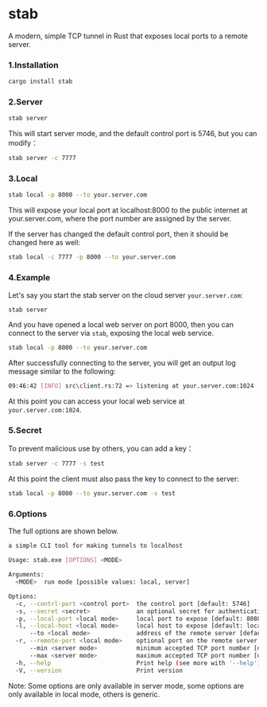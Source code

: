 # stab

A modern, simple TCP tunnel in Rust that exposes local ports to a remote server.

### 1.Installation

```bash
cargo install stab
```

### 2.Server

```bash
stab server
```

This will start server mode, and the default control port is 5746, but you can modify：

```bash
stab server -c 7777
```

### 3.Local

```bash
stab local -p 8000 --to your.server.com
```

This will expose your local port at localhost:8000 to the public internet at your.server.com, where the port number are assigned by the server.

If the server has changed the default control port, then it should be changed here as well:

```bash
stab local -c 7777 -p 8000 --to your.server.com
```

### 4.Example

Let's say you start the stab server on the cloud server `your.server.com`:

```bash
stab server
```

And you have opened a local web server on port 8000, then you can connect to the server via `stab`, exposing the local web service.

```bash
stab local -p 8000 --to your.server.com
```

After successfully connecting to the server, you will get an output log message similar to the following:

```bash
09:46:42 [INFO] src\client.rs:72 => listening at your.server.com:1024
```

At this point you can access your local web service at `your.server.com:1024`.

### 5.Secret

To prevent malicious use by others, you can add a key：

```bash
stab server -c 7777 -s test
```

At this point the client must also pass the key to connect to the server:

```bash
stab local -p 8000 --to your.server.com -s test
```


### 6.Options

The full options are shown below.

```bash
a simple CLI tool for making tunnels to localhost

Usage: stab.exe [OPTIONS] <MODE>

Arguments:
  <MODE>  run mode [possible values: local, server]

Options:
  -c, --contrl-port <control port>  the control port [default: 5746]
  -s, --secret <secret>             an optional secret for authentication
  -p, --local-port <local mode>     local port to expose [default: 8080]
  -l, --local-host <local mode>     local host to expose [default: localhost]
      --to <local mode>             address of the remote server [default: localhost]
  -r, --remote-port <local mode>    optional port on the remote server to select [default: 0]
      --min <server mode>           minimum accepted TCP port number [default: 1024]
      --max <server mode>           maximum accepted TCP port number [default: 65535]
  -h, --help                        Print help (see more with '--help')
  -V, --version                     Print version
```

Note: Some options are only available in server mode, some options are only available in local mode, others is generic.

